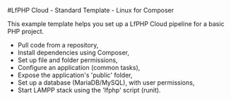 #LfPHP Cloud - Standard Template - Linux for Composer

This example template helps you set up a LfPHP Cloud pipeline for
a basic PHP project.

* Pull code from a repository,
* Install dependencies using Composer,
* Set up file and folder permissions,
* Configure an application (common tasks),
* Expose the application's 'public' folder,
* Set up a database (MariaDB/MySQL), with user permissions,
* Start LAMPP stack using the 'lfphp' script (runit).

